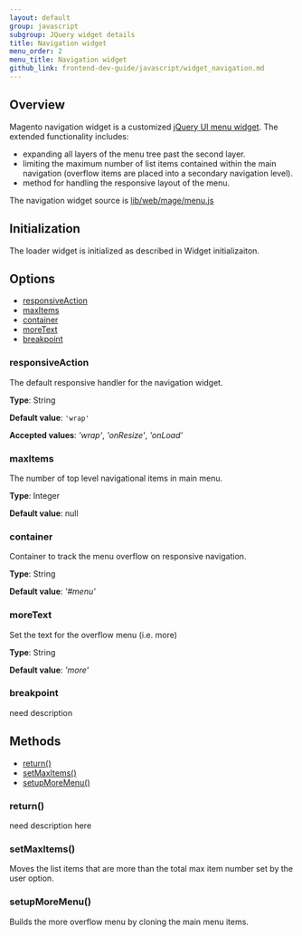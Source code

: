 ```yaml
---
layout: default
group: javascript
subgroup: JQuery widget details
title: Navigation widget
menu_order: 2
menu_title: Navigation widget
github_link: frontend-dev-guide/javascript/widget_navigation.md
---
```


<h2>Overview</h2>
Magento navigation widget is a customized <a href="http://api.jqueryui.com/menu/" target="_blank">jQuery UI menu widget</a>. The extended functionality includes:
<ul>
<li>expanding all layers of the menu tree past the second layer.</li>
<li>limiting the maximum number of list items contained within the main navigation (overflow items are placed into a secondary navigation level).</li>
<li>method for handling the responsive layout of the menu.</li>
</ul>

The navigation widget source is <a href="{{site.mage2000url}}lib/web/mage/menu.js">lib/web/mage/menu.js</a>

<h2 id="navigation_init">Initialization</h2>
The loader widget is initialized as described in Widget initializaiton.
<!--ADDLINK-->

<h2 id="navigation_options">Options</h2>

<ul>
<li><a href="#n_responsiveAction">responsiveAction</a></li>
<li><a href="#n_maxItems">maxItems</a></li>
<li><a href="#n_container">container</a></li>
<li><a href="#n_moreText">moreText</a></li>
<li><a href="#n_breakpoint">breakpoint</a></li>
</ul>

<h3 id="n_responsiveAction">responsiveAction</h3>

The default responsive handler for the navigation widget.

**Type**: String

**Default value**: `'wrap'`

**Accepted values**: *'wrap'*, *'onResize'*, *'onLoad'*

<h3 id="n_maxItems">maxItems</h3>

The number of top level navigational items in main menu.

**Type**: Integer

**Default value**: null

<h3 id="n_container">container</h3>

Container to track the menu overflow on responsive navigation.

**Type**: String

**Default value**: *'#menu'*

<h3 id="n_moreText">moreText</h3>

Set the text for the overflow menu (i.e. more)

**Type**: String

**Default value**: *'more'*

<h3 id="#n_breakpoint">breakpoint</h3>
<p class="q">need description</p>

<h2 id="navigation_methods">Methods</h2>
<ul>
<li><a href="#nav_return">return()</a></li>
<li><a href="#nav_setMaxItems">setMaxItems()</a></li>
<li><a href="#setupMoreMenu">setupMoreMenu()</a></li>
</ul>

<h3 id="#nav_return">return()</h3>

<p class="q">need description here</p>

<h3 id="#nav_setMaxItems">setMaxItems()</h3>
Moves the list items that are more than the total max item number set by the user option.

<h3 id="#nav_setupMoreMenu">setupMoreMenu()</h3>
Builds the more overflow menu by cloning the main menu items.